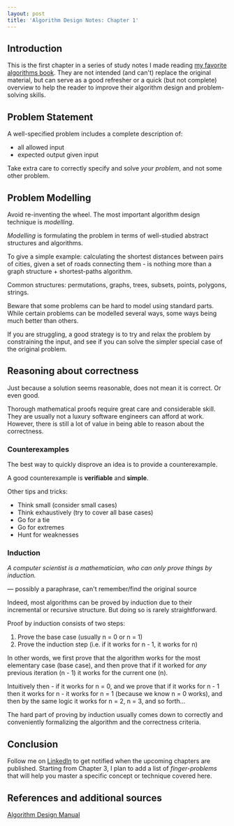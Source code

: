```yaml
---
layout: post
title: 'Algorithm Design Notes: Chapter 1'
---
```

## Introduction
This is the first chapter in a series of study notes I made reading [my favorite algorithms book](https://www.algorist.com/). They are not intended (and can't) replace the original material, but can serve as a good refresher or a quick (but not complete) overview to help the reader to improve their algorithm design and problem-solving skills.

## Problem Statement
A well-specified problem includes a complete description of:
- all allowed input
- expected output given input

Take extra care to correctly specify and solve *your problem*, and not some other problem.

## Problem Modelling
Avoid re-inventing the wheel. The most important algorithm design technique is *modelling*.

*Modelling* is formulating the problem in terms of well-studied abstract structures and algorithms.

To give a simple example: calculating the shortest distances between pairs of cities, given a set of roads connecting them - is nothing more than a graph structure + shortest-paths algorithm.

Common structures: permutations, graphs, trees, subsets, points, polygons, strings.

Beware that some problems can be hard to model using standard parts. While certain problems can be modelled several ways, some ways being much better than others.

If you are struggling, a good strategy is to try and relax the problem by constraining the input, and see if you can solve the simpler special case of the original problem.

## Reasoning about correctness
Just because a solution seems reasonable, does not mean it is correct. Or even good.

Thorough mathematical proofs require great care and considerable skill. They are usually not a luxury software engineers can afford at work. However, there is still a lot of value in being able to reason about the correctness.

### Counterexamples
The best way to quickly disprove an idea is to provide a counterexample.

A good counterexample is **verifiable** and **simple**.

Other tips and tricks:
- Think small (consider small cases)
- Think exhaustively (try to cover all base cases)
- Go for a tie
- Go for extremes
- Hunt for weaknesses

### Induction
*A computer scientist is a mathematician, who can only prove things by induction.*

— possibly a paraphrase, can't remember/find the original source

Indeed, most algorithms can be proved by induction due to their incremental or recursive structure. But doing so is rarely straightforward.

Proof by induction consists of two steps:
1. Prove the base case (usually n = 0 or n = 1)
2. Prove the induction step (i.e. if it works for n - 1, it works for n)

In other words, we first prove that the algorithm works for the most elementary case (base case), and then prove that if it worked for *any* previous iteration (n - 1) it works for the current one (n).

Intuitively then - if it works for n = 0, and we prove that if it works for n - 1 then it works for n - it works for n = 1 (because we know n = 0 works), and then by the same logic it works for n = 2, n = 3, and so forth...

The hard part of proving by induction usually comes down to correctly and conveniently formalizing the algorithm and the correctness criteria.

## Conclusion
Follow me on [LinkedIn](https://www.linkedin.com/in/ravilgasanov/) to get notified when the upcoming chapters are published. Starting from Chapter 3, I plan to add a list of *finger-problems* that will help you master a specific concept or technique covered here.

## References and additional sources
[Algorithm Design Manual](https://www.algorist.com/)